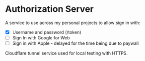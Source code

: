 # Authorization Server

A service to use across my personal projects to allow sign in with:
- [x] Username and password (/token)
- [ ] Sign In with Google for Web
- [ ] Sign in with Apple - delayed for the time being due to paywall

Cloudflare tunnel service used for local testing with HTTPS.
